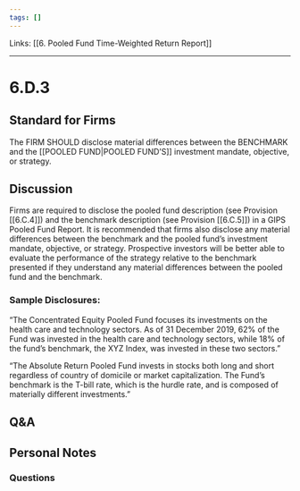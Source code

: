 ```yaml
---
tags: []
---
```

Links: [[6. Pooled Fund Time-Weighted Return Report]]
___
# 6.D.3
## Standard for Firms
The FIRM SHOULD disclose material differences between the BENCHMARK and the [[POOLED FUND|POOLED FUND’S]] investment mandate, objective, or strategy.
## Discussion
Firms are required to disclose the pooled fund description (see Provision [[6.C.4]]) and the benchmark description (see Provision [[6.C.5]]) in a GIPS Pooled Fund Report. It is recommended that firms also disclose any material differences between the benchmark and the pooled fund’s investment mandate, objective, or strategy. Prospective investors will be better able to evaluate the performance of the strategy relative to the benchmark presented if they understand any material differences between the pooled fund and the benchmark.
### Sample Disclosures:
“The Concentrated Equity Pooled Fund focuses its investments on the health care and technology sectors. As of 31 December 2019, 62% of the Fund was invested in the health care and technology sectors, while 18% of the fund’s benchmark, the XYZ Index, was invested in these two sectors.”

“The Absolute Return Pooled Fund invests in stocks both long and short regardless of country of domicile or market capitalization. The Fund’s benchmark is the T-bill rate, which is the hurdle rate, and is composed of materially different investments.”
## Q&A

## Personal Notes

### Questions